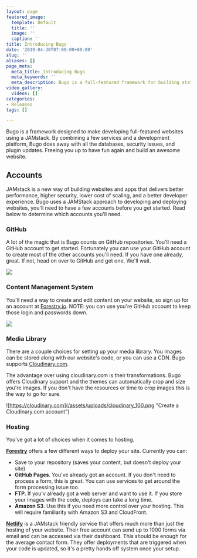 ```yaml
---
layout: page
featured_image:
  template: Default
  title: ''
  image: ''
  caption: ''
title: Introducing Bugo
date: '2019-04-30T07:00:00+00:00'
slug: ''
aliases: []
page_meta:
  meta_title: Introducing Bugo
  meta_keywords: ''
  meta_description: Bugo is a full-featured framework for building static websites.
video_gallery:
  videos: []
categories:
- Releases
tags: []

---
```

Bugo is a framework designed to make developing full-featured websites using a JAMstack. By combining a few services and a development platform, Bugo does away with all the databases, security issues, and plugin updates. Freeing you up to have fun again and build an awesome website.

## Accounts

JAMstack is a new way of building websites and apps that delivers better performance, higher security, lower cost of scaling, and a better developer experience. Bugo uses a JAMStack approach to developing and deploying websites, you'll need to have a few accounts before you get started. Read below to determine which accounts you'll need.

### GitHub

A lot of the magic that is Bugo counts on GitHub repositories. You'll need a GitHub account to get started. Fortunately you can use your GitHub account to create most of the other accounts you'll need. If you have one already, great. If not, head on over to GitHub and get one. We'll wait. 

[![](/assets/uploads/GitHub_Logo_250.png)](https://github.com/join "Get a GitHub Account")

### Content Management System

You'll need a way to create and edit content on your website, so sign up for an account at [Forestry.io](https://forestry.io "Create an account at forestry.io"). NOTE: you can use you're GitHub account to keep those login and passwords down.

![](/assets/uploads/forestry-pos-full.png)

### Media Library

There are a couple choices for setting up your media library. You images can be stored along with our website's code, or you can use a CDN. Bugo supports [Cloudinary.com](https://cloudinary.com). 

The advantage over using cloudinary.com is their transformations. Bugo offers Cloudinary support and the themes can automatically crop and size you're images. If you don't have the resources or time to crop images this is the way to go for sure.

![https://cloudinary.com](/assets/uploads/cloudinary_100.png "Create a Cloudinary.com account")

### Hosting

You've got a lot of choices when it comes to hosting. 

[**Forestry**](https://forestry.io "Go to forestry.io") offers a few different ways to deploy your site. Currently you can:

* Save to your repository (saves your content, but doesn't deploy your site)
* **GitHub Pages**. You've already got an account. If you don't need to process a form, this is great. You can use services to get around the form processing issue too.
* **FTP.** If you'v already got a web server and want to use it. If you store your images with the code, deploys can take a long time.
* **Amazon S3**. Use this if you need more control over your hosting. This will require familiarity with Amazon S3 and CloudFront. 

[**Netlify**](https://netlify.com "Go too Netlify.com") is a JAMstack friendly service that offers much more than just the hosting of your website. Their free account can send up to 1000 forms via email and can be accessed via their dashboard. This should be enough for the average contact form. They offer deployments that are triggered when your code is updated, so it's a pretty hands off system once your setup.